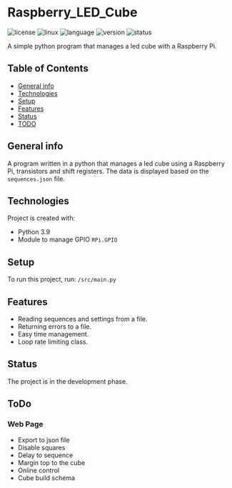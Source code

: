 # Raspberry_LED_Cube

![license](https://img.shields.io/badge/license-MIT-blue)
![linux](https://img.shields.io/badge/os-Linux-green)
![language](https://img.shields.io/badge/language-Python3.9-blue)
![version](https://img.shields.io/badge/version-1.1.0-success)
![status](https://img.shields.io/badge/status-develop-yellow)

A simple python program that manages a led cube with a Raspberry Pi.

## Table of Contents
* [General info](#general-info)
* [Technologies](#technologies)
* [Setup](#setup)
* [Features](#features)
* [Status](#status)
* [TODO](#todo)

## General info
A program written in a python that manages a led cube using a Raspberry Pi, transistors and shift registers.
The data is displayed based on the `sequences.json` file.

## Technologies
Project is created with:

* Python 3.9
* Module to manage GPIO `RPi.GPIO`

## Setup
To run this project, run:
```/src/main.py```

## Features
* Reading sequences and settings from a file.
* Returning errors to a file.
* Easy time management.
* Loop rate limiting class.

## Status
The project is in the development phase.

## ToDo
### Web Page
- Export to json file
- Disable squares
- Delay to sequence
- Margin top to the cube
- Online control
- Cube build schema
